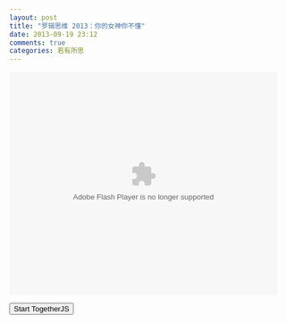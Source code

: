 ```yaml
---
layout: post
title: "罗辑思维 2013：你的女神你不懂"
date: 2013-09-19 23:12
comments: true
categories: 若有所思
---
```


<!--more-->

<embed src="http://player.youku.com/player.php/sid/XNTgxODEyODA0/v.swf" allowFullScreen="true" quality="high" width="480" height="400" align="middle" allowScriptAccess="always" type="application/x-shockwave-flash">

<button onclick="TogetherJS(this); return false;">Start TogetherJS</button>
